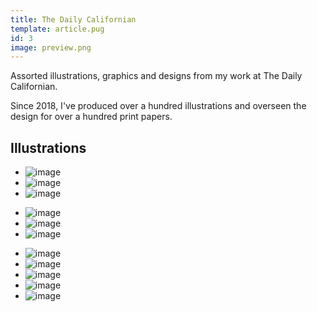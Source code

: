 ```yaml
---
title: The Daily Californian
template: article.pug
id: 3
image: preview.png
---
```


Assorted illustrations, graphics and designs from my work at The Daily Californian.
<span class="more"></span>  

Since 2018, I've produced over a hundred illustrations and overseen the design for over a hundred print papers.
<!--
* [Illustrations](#illustration)
* [Layout](#layout) -->

## Illustrations
<div class="illo-grid">

* ![image](images/Cover.jpg)
* ![image](images/tunesday_final.gif)
* ![image](images/ecofascism.png)
<!-- * ![image](images/2.jpg) -->
<!-- ![image](images/3.jpg) -->
* ![image](images/4.jpg)
* ![image](images/5.jpg)
* ![image](images/6.jpg)
<!-- * ![image](images/7.png) -->
* ![image](images/end.png)
* ![image](images/graduation.png)
* ![image](images/resilience.png)
* ![image](images/design.png)
* ![image](images/seismic.png)



</div>
